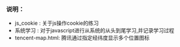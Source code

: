 ### 说明：
* js_cookie : 关于js操作cookie的练习
* 系统学习 : 对于javascript进行从系统的从头到尾学习,并记录学习过程
* tencent-map.html: 腾讯通过指定经纬度显示多个位置图标
